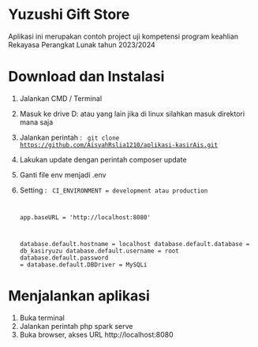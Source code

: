 # Yuzushi Gift Store
Aplikasi ini merupakan contoh project uji kompetensi program keahlian Rekayasa Perangkat Lunak tahun 2023/2024

# Download dan Instalasi
1. Jalankan CMD / Terminal
2. Masuk ke drive D: atau yang lain jika di linux silahkan masuk direktori mana saja
3. Jalankan perintah : 
    <code>
    git clone https://github.com/AisyahRslia1210/aplikasi-kasirAis.git
    </code>
4. Lakukan update dengan perintah 
   composer update
5. Ganti file env menjadi .env
6. Setting :
   <code> 
   CI_ENVIRONMENT = development atau production
   
   app.baseURL = 'http://localhost:8080'

   database.default.hostname = localhost
   database.default.database = db_kasiryuzu
   database.default.username = root
   database.default.password = 
   database.default.DBDriver = MySQLi
    </code>
# Menjalankan aplikasi
1. Buka terminal
2. Jalankan perintah
   php spark serve
3. Buka browser, akses URL
   http://localhost:8080
